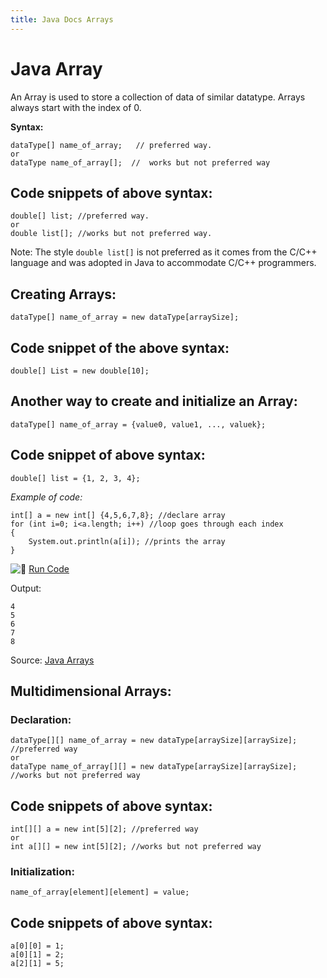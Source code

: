 ```yaml
---
title: Java Docs Arrays
---
```

# Java Array

An Array is used to store a collection of data of similar datatype. Arrays always start with the index of 0.

**Syntax:**

    dataType[] name_of_array;   // preferred way.
    or
    dataType name_of_array[];  //  works but not preferred way

## Code snippets of above syntax:

    double[] list; //preferred way.
    or 
    double list[]; //works but not preferred way.

Note: The style `double list[]` is not preferred as it comes from the C/C++ language and was adopted in Java to accommodate C/C++ programmers.

## Creating Arrays:

    dataType[] name_of_array = new dataType[arraySize];

## Code snippet of the above syntax:

    double[] List = new double[10];

## Another way to create and initialize an Array:

    dataType[] name_of_array = {value0, value1, ..., valuek};

## Code snippet of above syntax:

    double[] list = {1, 2, 3, 4};

_Example of code:_

    int[] a = new int[] {4,5,6,7,8}; //declare array
    for (int i=0; i<a.length; i++) //loop goes through each index
    {
        System.out.println(a[i]); //prints the array
    }

![:rocket:](//forum.freecodecamp.com/images/emoji/emoji_one/rocket.png?v=2 ":rocket:") <a href='https://repl.it/CONn' target='_blank' rel='nofollow'>Run Code</a>

Output:

    4
    5
    6
    7
    8

Source: <a href='https://docs.oracle.com/javase/tutorial/java/nutsandbolts/arrays.html' target='_blank' rel='nofollow'>Java Arrays</a>

## Multidimensional Arrays:

### Declaration:

    dataType[][] name_of_array = new dataType[arraySize][arraySize]; //preferred way
    or
    dataType name_of_array[][] = new dataType[arraySize][arraySize]; //works but not preferred way
    
## Code snippets of above syntax:

    int[][] a = new int[5][2]; //preferred way
    or
    int a[][] = new int[5][2]; //works but not preferred way
    
### Initialization:

    name_of_array[element][element] = value;

## Code snippets of above syntax:

    a[0][0] = 1;
    a[0][1] = 2;
    a[2][1] = 5;

